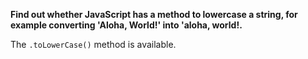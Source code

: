 **Find out whether JavaScript has a method to lowercase a string, for example converting 'Aloha, World!' into 'aloha, world!.**

The `.toLowerCase()` method is available.
